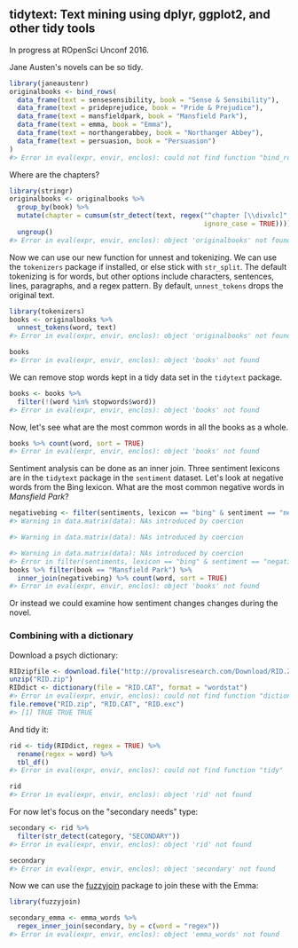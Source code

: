 <!-- README.md is generated from README.Rmd. Please edit that file -->

tidytext: Text mining using dplyr, ggplot2, and other tidy tools
---------------

In progress at ROpenSci Unconf 2016.



Jane Austen's novels can be so tidy.


```r
library(janeaustenr)
originalbooks <- bind_rows(
  data_frame(text = sensesensibility, book = "Sense & Sensibility"),
  data_frame(text = prideprejudice, book = "Pride & Prejudice"),
  data_frame(text = mansfieldpark, book = "Mansfield Park"),
  data_frame(text = emma, book = "Emma"),
  data_frame(text = northangerabbey, book = "Northanger Abbey"),
  data_frame(text = persuasion, book = "Persuasion")
)
#> Error in eval(expr, envir, enclos): could not find function "bind_rows"
```

Where are the chapters?


```r
library(stringr)
originalbooks <- originalbooks %>%
  group_by(book) %>%
  mutate(chapter = cumsum(str_detect(text, regex("^chapter [\\divxlc]", 
                                                 ignore_case = TRUE)))) %>%
  ungroup()
#> Error in eval(expr, envir, enclos): object 'originalbooks' not found
```

Now we can use our new function for unnest and tokenizing. We can use the `tokenizers` package if installed, or else stick with `str_split`. The default tokenizing is for words, but other options include characters, sentences, lines, paragraphs, and a regex pattern. By default, `unnest_tokens` drops the original text.


```r
library(tokenizers)
books <- originalbooks %>%
  unnest_tokens(word, text)
#> Error in eval(expr, envir, enclos): object 'originalbooks' not found

books
#> Error in eval(expr, envir, enclos): object 'books' not found
```

We can remove stop words kept in a tidy data set in the `tidytext` package.


```r
books <- books %>%
  filter(!(word %in% stopwords$word))
#> Error in eval(expr, envir, enclos): object 'books' not found
```

Now, let's see what are the most common words in all the books as a whole.


```r
books %>% count(word, sort = TRUE) 
#> Error in eval(expr, envir, enclos): object 'books' not found
```

Sentiment analysis can be done as an inner join. Three sentiment lexicons are in the `tidytext` package in the `sentiment` dataset. Let's look at negative words from the Bing lexicon. What are the most common negative words in *Mansfield Park*?


```r
negativebing <- filter(sentiments, lexicon == "bing" & sentiment == "negative")
#> Warning in data.matrix(data): NAs introduced by coercion

#> Warning in data.matrix(data): NAs introduced by coercion

#> Warning in data.matrix(data): NAs introduced by coercion
#> Error in filter(sentiments, lexicon == "bing" & sentiment == "negative"): object 'lexicon' not found
books %>% filter(book == "Mansfield Park") %>% 
  inner_join(negativebing) %>% count(word, sort = TRUE)
#> Error in eval(expr, envir, enclos): object 'books' not found
```

Or instead we could examine how sentiment changes changes during the novel.






### Combining with a dictionary

Download a psych dictionary:


```r
RIDzipfile <- download.file("http://provalisresearch.com/Download/RID.ZIP", "RID.zip")
unzip("RID.zip")
RIDdict <- dictionary(file = "RID.CAT", format = "wordstat")
#> Error in eval(expr, envir, enclos): could not find function "dictionary"
file.remove("RID.zip", "RID.CAT", "RID.exc")
#> [1] TRUE TRUE TRUE
```

And tidy it:


```r
rid <- tidy(RIDdict, regex = TRUE) %>%
  rename(regex = word) %>%
  tbl_df()
#> Error in eval(expr, envir, enclos): could not find function "tidy"

rid
#> Error in eval(expr, envir, enclos): object 'rid' not found
```

For now let's focus on the "secondary needs" type:


```r
secondary <- rid %>%
  filter(str_detect(category, "SECONDARY"))
#> Error in eval(expr, envir, enclos): object 'rid' not found

secondary
#> Error in eval(expr, envir, enclos): object 'secondary' not found
```

Now we can use the [fuzzyjoin](TODO) package to join these with the Emma:


```r
library(fuzzyjoin)

secondary_emma <- emma_words %>%
  regex_inner_join(secondary, by = c(word = "regex"))
#> Error in eval(expr, envir, enclos): object 'emma_words' not found
```
